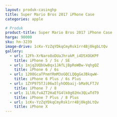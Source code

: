 ```yaml
---
layout: produk-casinghp
title: Super Mario Bros 2017 iPhone Case
categories: apple

# Produk
product-title: Super Mario Bros 2017 iPhone Case
harga: 90000
sku: hn-3239
image-drive: 1cKv-YzZqYDkqCmyRsk1rr4Bj0kgbLtQv
gallery:
  - url: 12Fh-XrNaro8oDUaJhrakM_i4D5XOGKPF
    title: iPhone 5 / 5s / SE
  - url: 1njq2UQbUw8qx1JAfLjBpRoWBw-VqhgQZ
    title: iPhone 6 / 6s
  - url: 1200GcaTPnmYRmM3oGQCLQQgGeJBkqwW-
    title: iPhone 6 Plus / 6s Plus
  - url: 1ZYP975TJi06w3lyhOObaij-bMa9LFTJV
    title: iPhone 7 / 8
  - url: 1Ll0LfvAZT2HaEfG4lk0g02Hx3QLwTdT9
    title: iPhone 7 Plus / 8 Plus
  - url: 1cKv-YzZqYDkqCmyRsk1rr4Bj0kgbLtQv
    title: iPhone X
---
```


